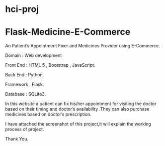 # hci-proj
# Flask-Medicine-E-Commerce
An Patient’s Appointment Fixer and Medicines Provider using E-Commerce.

Domain    : Web development

Front End : HTML 5 , Bootstrap , JavaScript.

Back End  : Python.

Framework : Flask.

Database  : SQLite3.

  In this website a patient can fix his/her appointment for visiting the
doctor based on their timing and doctor’s availability .They can also
purchase medicines based on doctor’s prescription.

  I have attached the screenshot of this project,it will explain the working process of project.
  
  Thank You.
